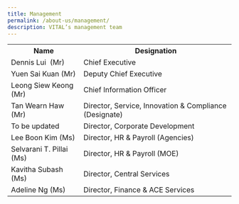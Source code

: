 ```yaml
---
title: Management
permalink: /about-us/management/
description: VITAL’s management team
---
```

<table class="vital-table-1">
   <tbody>
      <tr>
         <th>
            Name
         </th>
         <th>
            Designation
         </th>
      </tr>
      <tr>
         <td>
            Dennis Lui&nbsp; (Mr)
         </td>
         <td>
            Chief Executive
         </td>
      </tr>
      <tr>
         <td>Yuen Sai Kuan (Mr)</td>
         <td>
            Deputy Chief Executive
         </td>
      </tr>
      <tr>
         <td>
            Leong Siew Keong (Mr)<br>
         </td>
         <td>
            Chief Information Officer
         </td>
      </tr>
      <tr>
         <td>Tan Wearn Haw (Mr)</td>
         <td>Director, Service, Innovation &amp; Compliance (Designate)        
         </td>
      </tr>
      <tr>
         <td>
            To be updated
         </td>
         <td>
            Director, Corporate Development
         </td>
      </tr>
      <tr>
         <td>
            Lee Boon Kim (Ms)        
         </td>
         <td>
            Director, HR &amp; Payroll (Agencies)
         </td>
      </tr>
      <tr>
         <td>
            Selvarani T. Pillai (Ms)         
         </td>
         <td>
            Director, HR &amp; Payroll (MOE)
         </td>
      </tr>
      <tr>
         <td>
            Kavitha Subash (Ms)         
         </td>
         <td>
            Director, Central Services
         </td>
      </tr>
      <tr>
         <td>
            Adeline Ng (Ms)         
         </td>
         <td>
            Director, Finance &amp; ACE Services
         </td>
      </tr>
   </tbody>
</table>